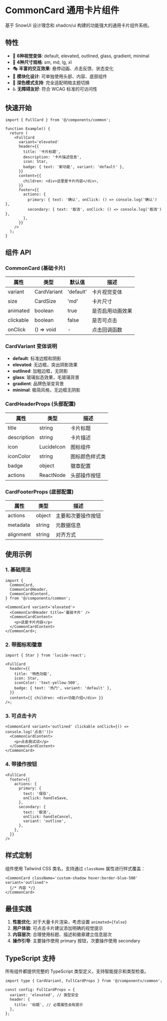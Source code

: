 # CommonCard 通用卡片组件

基于 SnowUI 设计理念和 shadcn/ui 构建的功能强大的通用卡片组件系统。

## 特性

- 🎨 **6种视觉变体**: default, elevated, outlined, glass, gradient, minimal
- 📏 **4种尺寸规格**: sm, md, lg, xl
- 🎭 **丰富的交互效果**: 悬停动画、点击反馈、状态变化
- 🧩 **模块化设计**: 可单独使用头部、内容、底部组件
- 🌙 **深色模式支持**: 完全适配明暗主题切换
- ♿ **无障碍友好**: 符合 WCAG 标准的可访问性

## 快速开始

```tsx
import { FullCard } from '@/components/common';

function Example() {
  return (
    <FullCard
      variant='elevated'
      header={{
        title: '卡片标题',
        description: '卡片描述信息',
        icon: Star,
        badge: { text: '新功能', variant: 'default' },
      }}
      content={{
        children: <div>这里是卡片内容</div>,
      }}
      footer={{
        actions: {
          primary: { text: '确认', onClick: () => console.log('确认') },
          secondary: { text: '取消', onClick: () => console.log('取消') },
        },
      }}
    />
  );
}
```

## 组件 API

### CommonCard (基础卡片)

| 属性      | 类型        | 默认值    | 描述             |
| --------- | ----------- | --------- | ---------------- |
| variant   | CardVariant | 'default' | 卡片视觉变体     |
| size      | CardSize    | 'md'      | 卡片尺寸         |
| animated  | boolean     | true      | 是否启用动画效果 |
| clickable | boolean     | false     | 是否可点击       |
| onClick   | () => void  | -         | 点击回调函数     |

### CardVariant 变体说明

- **default**: 标准边框和阴影
- **elevated**: 无边框，突出阴影效果
- **outlined**: 加粗边框，无阴影
- **glass**: 玻璃拟态效果，毛玻璃背景
- **gradient**: 品牌色渐变背景
- **minimal**: 极简风格，无边框无阴影

### CardHeaderProps (头部配置)

| 属性        | 类型       | 描述           |
| ----------- | ---------- | -------------- |
| title       | string     | 卡片标题       |
| description | string     | 卡片描述       |
| icon        | LucideIcon | 图标组件       |
| iconColor   | string     | 图标颜色样式类 |
| badge       | object     | 徽章配置       |
| actions     | ReactNode  | 头部操作按钮   |

### CardFooterProps (底部配置)

| 属性      | 类型   | 描述               |
| --------- | ------ | ------------------ |
| actions   | object | 主要和次要操作按钮 |
| metadata  | string | 元数据信息         |
| alignment | string | 对齐方式           |

## 使用示例

### 1. 基础用法

```tsx
import {
  CommonCard,
  CommonCardHeader,
  CommonCardContent,
} from '@/components/common';

<CommonCard variant='elevated'>
  <CommonCardHeader title='基础卡片' />
  <CommonCardContent>
    <p>这是卡片内容</p>
  </CommonCardContent>
</CommonCard>;
```

### 2. 带图标和徽章

```tsx
import { Star } from 'lucide-react';

<FullCard
  header={{
    title: '特色功能',
    icon: Star,
    iconColor: 'text-yellow-500',
    badge: { text: '热门', variant: 'default' },
  }}
  content={{ children: <div>功能介绍</div> }}
/>;
```

### 3. 可点击卡片

```tsx
<CommonCard variant='outlined' clickable onClick={() => console.log('点击!')}>
  <CommonCardContent>
    <p>点击我试试</p>
  </CommonCardContent>
</CommonCard>
```

### 4. 带操作按钮

```tsx
<FullCard
  footer={{
    actions: {
      primary: {
        text: '保存',
        onClick: handleSave,
      },
      secondary: {
        text: '取消',
        onClick: handleCancel,
        variant: 'outline',
      },
    },
  }}
/>
```

## 样式定制

组件使用 Tailwind CSS 类名，支持通过 `className` 属性进行样式覆盖：

```tsx
<CommonCard className='custom-shadow hover:border-blue-500' variant='outlined'>
  {/* 内容 */}
</CommonCard>
```

## 最佳实践

1. **性能优化**: 对于大量卡片渲染，考虑设置 `animated={false}`
2. **用户体验**: 可点击卡片建议添加明确的视觉提示
3. **内容层次**: 合理使用标题、描述和徽章建立信息层次
4. **操作引导**: 主要操作使用 primary 按钮，次要操作使用 secondary

## TypeScript 支持

所有组件都提供完整的 TypeScript 类型定义，支持智能提示和类型检查。

```tsx
import type { CardVariant, FullCardProps } from '@/components/common';

const config: FullCardProps = {
  variant: 'elevated', // 类型安全
  header: {
    title: '标题', // 必需属性会有提示
  },
};
```
